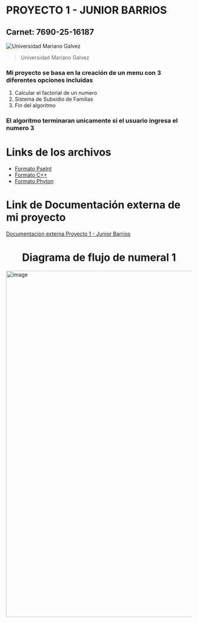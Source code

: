 # PROYECTO 1 - JUNIOR BARRIOS
## Carnet: 7690-25-16187
![Universidad Mariano Galvez](https://aprende.guatemala.com/wp-content/uploads/2016/09/guatemala-universidadmarianogalvez.jpg)
> Universidad Mariano Galvez

### Mi proyecto se basa en la creación de un menu con 3 diferentes opciones incluidas 
1. Calcular el factorial de un numero
2. Sistema de Subsidio de Familias
3. Fin del algoritmo
   
### El algoritmo terminaran unicamente si el usuario ingresa el numero **3**
# Links de los archivos
- [Formato PseInt](https://github.com/Jbarrios123456/Proyecto1-JuniorBarrios/blob/main/Proyecto1.psc)
- [Formato C++](https://github.com/Jbarrios123456/Proyecto1-JuniorBarrios/blob/main/Proyecto1c%2B%2B.cpp)
- [Formato Phyton](https://github.com/Jbarrios123456/Proyecto1-JuniorBarrios/blob/main/Proyecto1py.py)

# Link de Documentación externa de mi proyecto
[Documentacion externa Proyecto 1 - Junior Barrios](https://github.com/Jbarrios123456/Documentaci-n)

<h1 align = "Center">Diagrama de flujo de numeral 1</h1>
<img width="1185" height="941" alt="image" src="https://github.com/user-attachments/assets/43de5554-38d7-4b3a-af63-fce5e0ada2b2" />

